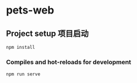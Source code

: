 # pets-web

## Project setup 项目启动
```
npm install
```

### Compiles and hot-reloads for development
```
npm run serve
```

